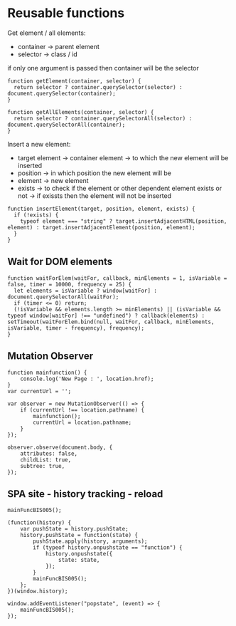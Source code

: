 # Reusable functions

Get element / all elements:

- container -> parent element
- selector -> class / id

if only one argument is passed then container will be the selector

```
function getElement(container, selector) {
  return selector ? container.querySelector(selector) : document.querySelector(container);
}
```

```
function getAllElements(container, selector) {
  return selector ? container.querySelectorAll(selector) : document.querySelectorAll(container);
}
```

Insert a new element:

- target element -> container element -> to which the new element will be inserted
- position -> in which position the new element will be
- element -> new element
- exists -> to check if the element or other dependent element exists or not -> if exissts then the element will not be inserted

```
function insertElement(target, position, element, exists) {
  if (!exists) {
    typeof element === "string" ? target.insertAdjacentHTML(position, element) : target.insertAdjacentElement(position, element);
  }
}
```

## Wait for DOM elements

```
function waitForElem(waitFor, callback, minElements = 1, isVariable = false, timer = 10000, frequency = 25) {
  let elements = isVariable ? window[waitFor] : document.querySelectorAll(waitFor);
  if (timer <= 0) return;
  (!isVariable && elements.length >= minElements) || (isVariable && typeof window[waitFor] !== "undefined") ? callback(elements) : setTimeout(waitForElem.bind(null, waitFor, callback, minElements, isVariable, timer - frequency), frequency);
}
```

## Mutation Observer

```
function mainfunction() {
	console.log('New Page : ', location.href);
}
var currentUrl = '';

var observer = new MutationObserver(() => {
	if (currentUrl !== location.pathname) {
		mainfunction();
		currentUrl = location.pathname;
	}
});

observer.observe(document.body, {
	attributes: false,
	childList: true,
	subtree: true,
});

```

## SPA site - history tracking - reload

```
mainFuncBIS005();

(function(history) {
    var pushState = history.pushState;
    history.pushState = function(state) {
        pushState.apply(history, arguments);
        if (typeof history.onpushstate == "function") {
            history.onpushstate({
                state: state,
            });
        }
        mainFuncBIS005();
    };
})(window.history);

window.addEventListener("popstate", (event) => {
    mainFuncBIS005();
});
```
